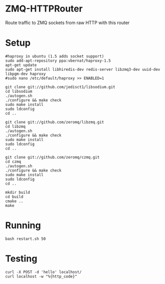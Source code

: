 # ZMQ-HTTPRouter
Route traffic to ZMQ sockets from raw HTTP with this router

Setup
=====
```
#haproxy in ubuntu (1.5 adds socket support)
sudo add-apt-repository ppa:vbernat/haproxy-1.5
apt-get update
sudo apt-get install libhiredis-dev redis-server libzmq3-dev uuid-dev libpgm-dev haproxy
#sudo nano /etc/default/haproxy >> ENABLED=1

git clone git://github.com/jedisct1/libsodium.git
cd libsodium
./autogen.sh
./configure && make check
sudo make install
sudo ldconfig
cd ..

git clone git://github.com/zeromq/libzmq.git
cd libzmq
./autogen.sh
./configure && make check
sudo make install
sudo ldconfig
cd ..

git clone git://github.com/zeromq/czmq.git
cd czmq
./autogen.sh
./configure && make check
sudo make install
sudo ldconfig
cd ..

mkdir build
cd build
cmake ..
make
```

Running
=======
```
bash restart.sh 50
```


Testing
=======
```
curl -X POST -d 'hello' localhost/
curl localhost -w "%{http_code}"
```
